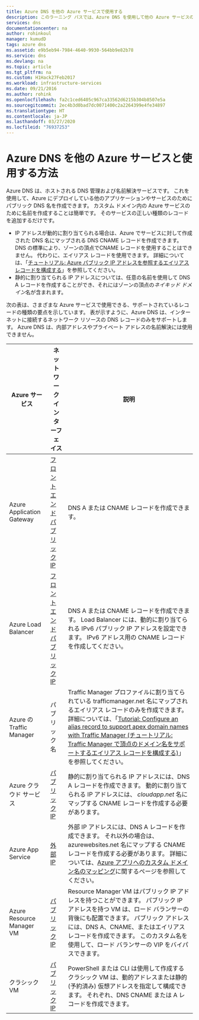 ```yaml
---
title: Azure DNS を他の Azure サービスで使用する
description: このラーニング パスでは、Azure DNS を使用して他の Azure サービスの名前を解決する方法を説明します
services: dns
documentationcenter: na
author: rohinkoul
manager: kumudD
tags: azure dns
ms.assetid: e9b5eb94-7984-4640-9930-564bb9e82b78
ms.service: dns
ms.devlang: na
ms.topic: article
ms.tgt_pltfrm: na
ms.custom: H1Hack27Feb2017
ms.workload: infrastructure-services
ms.date: 09/21/2016
ms.author: rohink
ms.openlocfilehash: fa2c1ced6405c967ca33562d6215b304b8507e5a
ms.sourcegitcommit: 2ec4b3d0bad7dc0071400c2a2264399e4fe34897
ms.translationtype: HT
ms.contentlocale: ja-JP
ms.lasthandoff: 03/27/2020
ms.locfileid: "76937253"
---
```

# <a name="how-azure-dns-works-with-other-azure-services"></a>Azure DNS を他の Azure サービスと使用する方法

Azure DNS は、ホストされる DNS 管理および名前解決サービスです。 これを使用して、Azure にデプロイしている他のアプリケーションやサービスのためにパブリック DNS 名を作成できます。 カスタム ドメイン内の Azure サービスのために名前を作成することは簡単です。 そのサービスの正しい種類のレコードを追加するだけです。

* IP アドレスが動的に割り当てられる場合は、Azure でサービスに対して作成された DNS 名にマップされる DNS CNAME レコードを作成できます。 DNS の標準により、ゾーンの頂点でCNAME レコードを使用することはできません。 代わりに、エイリアス レコードを使用できます。 詳細については、「[チュートリアル: Azure パブリック IP アドレスを参照するエイリアス レコードを構成する](tutorial-alias-pip.md)」を参照してください。
* 静的に割り当てられる IP アドレスについては、任意の名前を使用して DNS A レコードを作成することができ、それにはゾーンの頂点の*ネイキッド ドメイン*名が含まれます。

次の表は、さまざまな Azure サービスで使用できる、サポートされているレコードの種類の要点を示しています。 表が示すように、Azure DNS は、インターネットに接続するネットワーク リソースの DNS レコードのみをサポートします。 Azure DNS は、内部アドレスやプライベート アドレスの名前解決には使用できません。

| Azure サービス | ネットワーク インターフェイス | 説明 |
| --- | --- | --- |
| Azure Application Gateway |[フロントエンド パブリック IP](dns-custom-domain.md#public-ip-address) |DNS A または CNAME レコードを作成できます。 |
| Azure Load Balancer |[フロントエンド パブリック IP](dns-custom-domain.md#public-ip-address) |DNS A または CNAME レコードを作成できます。 Load Balancer には、動的に割り当てられる IPv6 パブリック IP アドレスを設定できます。 IPv6 アドレス用の CNAME レコードを作成してください。 |
| Azure の Traffic Manager |パブリック名 |Traffic Manager プロファイルに割り当てられている trafficmanager.net 名にマップされるエイリアス レコードのみを作成できます。 詳細については、「[Tutorial: Configure an alias record to support apex domain names with Traffic Manager (チュートリアル: Traffic Manager で頂点のドメイン名をサポートするエイリアス レコードを構成する)](tutorial-alias-tm.md)」を参照してください。 |
| Azure クラウド サービス |[パブリック IP](dns-custom-domain.md#public-ip-address) |静的に割り当てられる IP アドレスには、DNS A レコードを作成できます。 動的に割り当てられる IP アドレスには、 *cloudapp.net* 名にマップする CNAME レコードを作成する必要があります。|
| Azure App Service | [外部 IP](dns-custom-domain.md#app-service-web-apps) |外部 IP アドレスには、DNS A レコードを作成できます。 それ以外の場合は、azurewebsites.net 名にマップする CNAME レコードを作成する必要があります。 詳細については、[Azure アプリへのカスタム ドメイン名のマッピング](../app-service/app-service-web-tutorial-custom-domain.md)に関するページを参照してください。 |
| Azure Resource Manager VM |[パブリック IP](dns-custom-domain.md#public-ip-address) |Resource Manager VM はパブリック IP アドレスを持つことができます。 パブリック IP アドレスを持つ VM は、ロード バランサーの背後にも配置できます。 パブリック アドレスには、DNS A、CNAME、またはエイリアス レコードを作成できます。 このカスタム名を使用して、ロード バランサーの VIP をバイパスできます。 |
| クラシック VM |[パブリック IP](dns-custom-domain.md#public-ip-address) |PowerShell または CLI は使用して作成するクラシック VM は、動的アドレスまたは静的 (予約済み) 仮想アドレスを指定して構成できます。 それぞれ、DNS CNAME または A レコードを作成できます。 |
